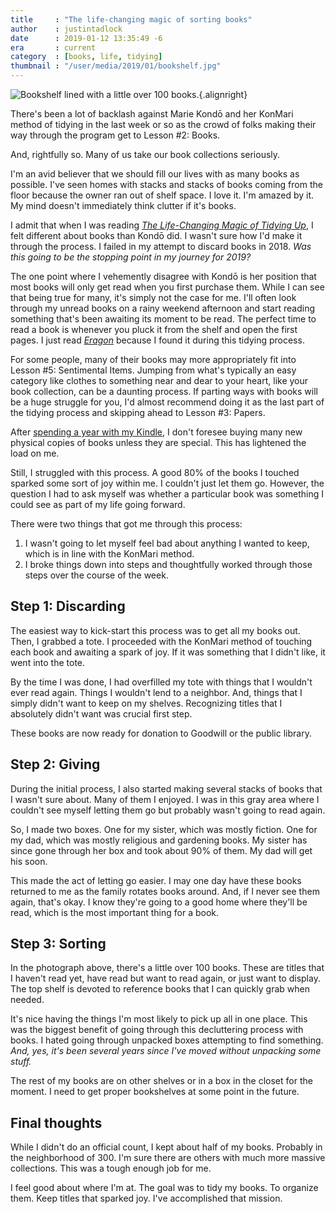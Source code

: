 ```yaml
---
title     : "The life-changing magic of sorting books"
author    : justintadlock
date      : 2019-01-12 13:35:49 -6
era       : current
category  : [books, life, tidying]
thumbnail : "/user/media/2019/01/bookshelf.jpg"
---
```


![Bookshelf lined with a little over 100 books.](http://justintadlock.com/user/media/2019/01/bookshelf.jpg){.alignright}

There's been a lot of backlash against Marie Kondō and her KonMari method of tidying in the last week or so as the crowd of folks making their way through the program get to Lesson #2:  Books.

And, rightfully so.  Many of us take our book collections seriously.

I'm an avid believer that we should fill our lives with as many books as possible.  I've seen homes with stacks and stacks of books coming from the floor because the owner ran out of shelf space.  I love it.  I'm amazed by it.  My mind doesn't immediately think clutter if it's books.

I admit that when I was reading _[The Life-Changing Magic of Tidying Up](http://justintadlock.com/archives/2019/01/03/the-life-changing-magic-of-tidying-up)_, I felt different about books than Kondō did.  I wasn't sure how I'd make it through the process.  I failed in my attempt to discard books in 2018.  _Was this going to be the stopping point in my journey for 2019?_

The one point where I vehemently disagree with Kondō is her position that most books will only get read when you first purchase them.  While I can see that being true for many, it's simply not the case for me.  I'll often look through my unread books on a rainy weekend afternoon and start reading something that's been awaiting its moment to be read.  The perfect time to read a book is whenever you pluck it from the shelf and open the first pages.  I just read _[Eragon](http://justintadlock.com/archives/2019/01/11/eragon)_ because I found it during this tidying process.

For some people, many of their books may more appropriately fit into Lesson #5: Sentimental Items.  Jumping from what's typically an easy category like clothes to something near and dear to your heart, like your book collection, can be a daunting process.  If parting ways with books will be a huge struggle for you, I'd almost recommend doing it as the last part of the tidying process and skipping ahead to Lesson #3: Papers.

After [spending a year with my Kindle](http://justintadlock.com/archives/2018/12/20/one-year-with-the-kindle-paperwhite), I don't foresee buying many new physical copies of books unless they are special.  This has lightened the load on me.

Still, I struggled with this process.  A good 80% of the books I touched sparked some sort of joy within me.  I couldn't just let them go.  However, the question I had to ask myself was whether a particular book was something I could see as part of my life going forward.

There were two things that got me through this process:

1. I wasn't going to let myself feel bad about anything I wanted to keep, which is in line with the KonMari method.
2. I broke things down into steps and thoughtfully worked through those steps over the course of the week.

## Step 1: Discarding

The easiest way to kick-start this process was to get all my books out.  Then, I grabbed a tote.  I proceeded with the KonMari method of touching each book and awaiting a spark of joy.  If it was something that I didn't like, it went into the tote.

By the time I was done, I had overfilled my tote with things that I wouldn't ever read again.  Things I wouldn't lend to a neighbor.  And, things that I simply didn't want to keep on my shelves.  Recognizing titles that I absolutely didn't want was crucial first step.

These books are now ready for donation to Goodwill or the public library.

## Step 2: Giving

During the initial process, I also started making several stacks of books that I wasn't sure about.  Many of them I enjoyed.  I was in this gray area where I couldn't see myself letting them go but probably wasn't going to read again.

So, I made two boxes.  One for my sister, which was mostly fiction.  One for my dad, which was mostly religious and gardening books.  My sister has since gone through her box and took about 90% of them.  My dad will get his soon.

This made the act of letting go easier.  I may one day have these books returned to me as the family rotates books around.  And, if I never see them again, that's okay.  I know they're going to a good home where they'll be read, which is the most important thing for a book.

## Step 3: Sorting

In the photograph above, there's a little over 100 books.  These are titles that I haven't read yet, have read but want to read again, or just want to display.  The top shelf is devoted to reference books that I can quickly grab when needed.

It's nice having the things I'm most likely to pick up all in one place.  This was the biggest benefit of going through this decluttering process with books.  I hated going through unpacked boxes attempting to find something.  _And, yes, it's been several years since I've moved without unpacking some stuff._

The rest of my books are on other shelves or in a box in the closet for the moment.  I need to get proper bookshelves at some point in the future.

## Final thoughts

While I didn't do an official count, I kept about half of my books.  Probably in the neighborhood of 300.  I'm sure there are others with much more massive collections.  This was a tough enough job for me.

I feel good about where I'm at.  The goal was to tidy my books.  To organize them.  Keep titles that sparked joy.  I've accomplished that mission.
